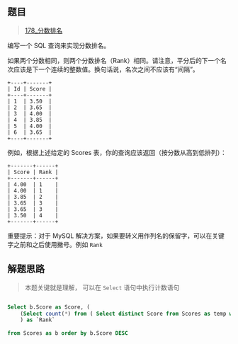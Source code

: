 ## 题目
> [178_分数排名](https://leetcode-cn.com/problems/rank-scores/)

编写一个 SQL 查询来实现分数排名。

如果两个分数相同，则两个分数排名（Rank）相同。请注意，平分后的下一个名次应该是下一个连续的整数值。换句话说，名次之间不应该有“间隔”。

```
+----+-------+
| Id | Score |
+----+-------+
| 1  | 3.50  |
| 2  | 3.65  |
| 3  | 4.00  |
| 4  | 3.85  |
| 5  | 4.00  |
| 6  | 3.65  |
+----+-------+
```

例如，根据上述给定的 Scores 表，你的查询应该返回（按分数从高到低排列）：

```
+-------+------+
| Score | Rank |
+-------+------+
| 4.00  | 1    |
| 4.00  | 1    |
| 3.85  | 2    |
| 3.65  | 3    |
| 3.65  | 3    |
| 3.50  | 4    |
+-------+------+
```

重要提示：对于 MySQL 解决方案，如果要转义用作列名的保留字，可以在关键字之前和之后使用撇号。例如 `Rank`


## 解题思路
> 本题关键就是理解， 可以在 `Select` 语句中执行计数语句

```sql

Select b.Score as Score, (
    (Select count(*) from ( Select distinct Score from Scores as temp where temp.Score > b.Score ) a ) + 1  
    ) as `Rank`
    
from Scores as b order by b.Score DESC

```